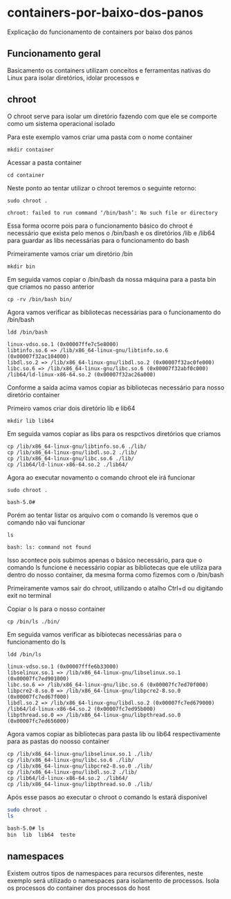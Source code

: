 # containers-por-baixo-dos-panos
Explicação do funcionamento de containers por baixo dos panos

## Funcionamento geral

Basicamento os containers utilizam conceitos e ferramentas nativas do Linux para isolar diretórios, idolar processos e 

## chroot

O chroot serve para isolar um diretório fazendo com que ele se comporte como um sistema operacional isolado

Para este exemplo vamos criar uma pasta com o nome container
```
mkdir container
```
Acessar a pasta container
```
cd container
```

Neste ponto ao tentar utilizar o chroot teremos o seguinte retorno:
```
sudo chroot .

chroot: failed to run command ‘/bin/bash’: No such file or directory
```

Essa forma ocorre pois para o funcionamento básico do chroot é necessário que exista pelo menos o /bin/bash e os diretórios /lib e /lib64 para guardar as libs necessárias para o funcionamento do bash

Primeiramente vamos criar um diretório /bin
```
mkdir bin
```

Em seguida vamos copiar o /bin/bash da nossa máquina para a pasta bin que criamos no passo anterior
```
cp -rv /bin/bash bin/
```

Agora vamos verificar as bibliotecas necessárias para o funcionamento do /bin/bash
```
ldd /bin/bash

linux-vdso.so.1 (0x00007ffe7c5e8000)
libtinfo.so.6 => /lib/x86_64-linux-gnu/libtinfo.so.6 (0x00007f32ac104000)
libdl.so.2 => /lib/x86_64-linux-gnu/libdl.so.2 (0x00007f32ac0fe000)
libc.so.6 => /lib/x86_64-linux-gnu/libc.so.6 (0x00007f32abf0c000)
/lib64/ld-linux-x86-64.so.2 (0x00007f32ac26a000)
```

Conforme a saída acima vamos copiar as bibliotecas necessário para nosso diretório container

Primeiro vamos criar dois diretório lib e lib64
```
mkdir lib lib64
```

Em seguida vamos copiar as libs para os respctivos diretórios que criamos
```
cp /lib/x86_64-linux-gnu/libtinfo.so.6 ./lib/
cp /lib/x86_64-linux-gnu/libdl.so.2 ./lib/
cp /lib/x86_64-linux-gnu/libc.so.6 ./lib/
cp /lib64/ld-linux-x86-64.so.2 ./lib64/
```

Agora ao executar novamento o comando chroot ele irá funcionar
```
sudo chroot . 

bash-5.0#
```

Porém ao tentar listar os arquivo com o comando ls veremos que o comando não vai funcionar
```
ls

bash: ls: command not found
```

Isso acontece pois subimos apenas o básico necessário, para que o comando ls funcione é necessário copiar as bibliotecas que ele utiliza para dentro do nosso container, da mesma forma como fizemos com o /bin/bash

Primeiramente vamos sair do chroot, utilizando o atalho Ctrl+d ou digitando exit no terminal

Copiar o ls para o nosso container
```
cp /bin/ls ./bin/
```

Em seguida vamos verificar as bibiotecas necessárias para o funcionamento do ls
```
ldd /bin/ls

linux-vdso.so.1 (0x00007fffe6b33000)
libselinux.so.1 => /lib/x86_64-linux-gnu/libselinux.so.1 (0x00007fc7ed901000)
libc.so.6 => /lib/x86_64-linux-gnu/libc.so.6 (0x00007fc7ed70f000)
libpcre2-8.so.0 => /lib/x86_64-linux-gnu/libpcre2-8.so.0 (0x00007fc7ed67f000)
libdl.so.2 => /lib/x86_64-linux-gnu/libdl.so.2 (0x00007fc7ed679000)
/lib64/ld-linux-x86-64.so.2 (0x00007fc7ed95b000)
libpthread.so.0 => /lib/x86_64-linux-gnu/libpthread.so.0 (0x00007fc7ed656000)
```

Agora vamos copiar as bibliotecas para pasta lib ou lib64 respectivamente para as pastas do noosso container
```
cp /lib/x86_64-linux-gnu/libselinux.so.1 ./lib/
cp /lib/x86_64-linux-gnu/libc.so.6 ./lib/
cp /lib/x86_64-linux-gnu/libpcre2-8.so.0 ./lib/
cp /lib/x86_64-linux-gnu/libdl.so.2 ./lib/
cp /lib64/ld-linux-x86-64.so.2 ./lib64/
cp /lib/x86_64-linux-gnu/libpthread.so.0 ./lib/
```

Após esse pasos ao executar o chroot o comando ls estará disponível
```bash
sudo chroot .
ls

bash-5.0# ls
bin  lib  lib64  teste
```

## namespaces

Existem outros tipos de namespaces para recursos diferentes, neste exemplo será utilizado o namespaces para isolamento de processos.
Isola os processos do container dos processos do host

## 
